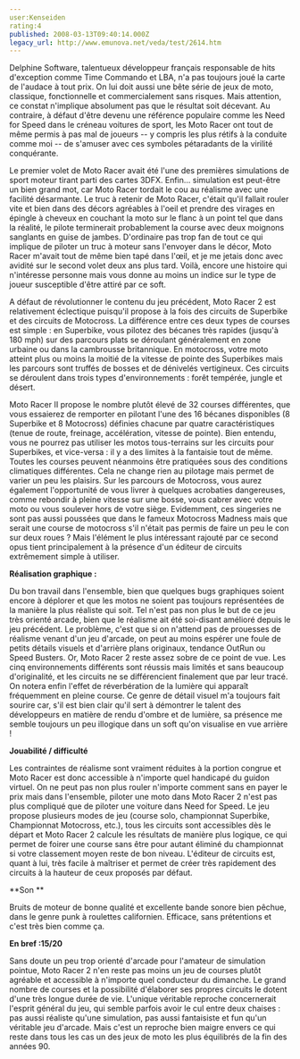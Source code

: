 ```yaml
---
user:Kenseiden
rating:4
published: 2008-03-13T09:40:14.000Z
legacy_url: http://www.emunova.net/veda/test/2614.htm
---
```

Delphine Software, talentueux développeur français responsable de hits d'exception comme Time Commando et LBA, n'a pas toujours joué la carte de l'audace à tout prix. On lui doit aussi une bête série de jeux de moto, classique, fonctionnelle et commercialement sans risques. Mais attention, ce constat n'implique absolument pas que le résultat soit décevant. Au contraire, à défaut d'être devenu une référence populaire comme les Need for Speed dans le créneau voitures de sport, les Moto Racer ont tout de même permis à pas mal de joueurs -- y compris les plus rétifs à la conduite comme moi -- de s'amuser avec ces symboles pétaradants de la virilité conquérante.  

  

Le premier volet de Moto Racer avait été l'une des premières simulations de sport moteur tirant parti des cartes 3DFX. Enfin... simulation est peut-être un bien grand mot, car Moto Racer tordait le cou au réalisme avec une facilité désarmante. Le truc à retenir de Moto Racer, c'était qu'il fallait rouler vite et bien dans des décors agréables à l'oeil et prendre des virages en épingle à cheveux en couchant la moto sur le flanc à un point tel que dans la réalité, le pilote terminerait probablement la course avec deux moignons sanglants en guise de jambes. D'ordinaire pas trop fan de tout ce qui implique de piloter un truc à moteur sans l'envoyer dans le décor, Moto Racer m'avait tout de même bien tapé dans l'œil, et je me jetais donc avec avidité sur le second volet deux ans plus tard. Voilà, encore une histoire qui n'intéresse personne mais vous donne au moins un indice sur le type de joueur susceptible d'être attiré par ce soft.  

  

A défaut de révolutionner le contenu du jeu précédent, Moto Racer 2 est relativement éclectique puisqu'il propose à la fois des circuits de Superbike et des circuits de Motocross. La différence entre ces deux types de courses est simple : en Superbike, vous pilotez des bécanes très rapides (jusqu'à 180 mph) sur des parcours plats se déroulant généralement en zone urbaine ou dans la cambrousse britannique. En motocross, votre moto atteint plus ou moins la moitié de la vitesse de pointe des Superbikes mais les parcours sont truffés de bosses et de dénivelés vertigineux. Ces circuits se déroulent dans trois types d'environnements : forêt tempérée, jungle et désert.  

  

Moto Racer II propose le nombre plutôt élevé de 32 courses différentes, que vous essaierez de remporter en pilotant l'une des 16 bécanes disponibles (8 Superbike et 8 Motocross) définies chacune par quatre caractéristiques (tenue de route, freinage, accélération, vitesse de pointe). Bien entendu, vous ne pourrez pas utiliser les motos tous-terrains sur les circuits pour Superbikes, et vice-versa : il y a des limites à la fantaisie tout de même. Toutes les courses peuvent néanmoins être pratiquées sous des conditions climatiques différentes. Cela ne change rien au pilotage mais permet de varier un peu les plaisirs. Sur les parcours de Motocross, vous aurez également l'opportunité de vous livrer à quelques acrobaties dangereuses, comme rebondir à pleine vitesse sur une bosse, vous cabrer avec votre moto ou vous soulever hors de votre siège. Evidemment, ces singeries ne sont pas aussi poussées que dans le fameux Motocross Madness mais que serait une course de motocross s'il n'était pas permis de faire un peu le con sur deux roues ? Mais l'élément le plus intéressant rajouté par ce second opus tient principalement à la présence d'un éditeur de circuits extrêmement simple à utiliser.  

  

**Réalisation graphique :**  

Du bon travail dans l'ensemble, bien que quelques bugs graphiques soient encore à déplorer et que les motos ne soient pas toujours représentées de la manière la plus réaliste qui soit. Tel n'est pas non plus le but de ce jeu très orienté arcade, bien que le réalisme ait été soi-disant amélioré depuis le jeu précédent. Le problème, c'est que si on n'attend pas de prouesses de réalisme venant d'un jeu d'arcade, on peut au moins espérer une foule de petits détails visuels et d'arrière plans originaux, tendance OutRun ou Speed Busters. Or, Moto Racer 2 reste assez sobre de ce point de vue. Les cinq environnements différents sont réussis mais limités et sans beaucoup d'originalité, et les circuits ne se différencient finalement que par leur tracé. On notera enfin l'effet de réverbération de la lumière qui apparaît fréquemment en pleine course. Ce genre de détail visuel m'a toujours fait sourire car, s'il est bien clair qu'il sert à démontrer le talent des développeurs en matière de rendu d'ombre et de lumière, sa présence me semble toujours un peu illogique dans un soft qu'on visualise en vue arrière !  

  

**Jouabilité / difficulté**  

Les contraintes de réalisme sont vraiment réduites à la portion congrue et Moto Racer est donc accessible à n'importe quel handicapé du guidon virtuel. On ne peut pas non plus rouler n'importe comment sans en payer le prix mais dans l'ensemble, piloter une moto dans Moto Racer 2 n'est pas plus compliqué que de piloter une voiture dans Need for Speed. Le jeu propose plusieurs modes de jeu (course solo, championnat Superbike, Championnat Motocross, etc.), tous les circuits sont accessibles dès le départ et Moto Racer 2 calcule les résultats de manière plus logique, ce qui permet de foirer une course sans être pour autant éliminé du championnat si votre classement moyen reste de bon niveau. L'éditeur de circuits est, quant à lui, très facile à maîtriser et permet de créer très rapidement des circuits à la hauteur de ceux proposés par défaut.  

  

**Son **  

Bruits de moteur de bonne qualité et excellente bande sonore bien pêchue, dans le genre punk à roulettes californien. Efficace, sans prétentions et c'est très bien comme ça.  

  

**En bref :15/20**  

Sans doute un peu trop orienté d'arcade pour l'amateur de simulation pointue, Moto Racer 2 n'en reste pas moins un jeu de courses plutôt agréable et accessible à n'importe quel conducteur du dimanche. Le grand nombre de courses et la possibilité d'élaborer ses propres circuits le dotent d'une très longue durée de vie. L'unique véritable reproche concernerait l'esprit général du jeu, qui semble parfois avoir le cul entre deux chaises : pas aussi réaliste qu'une simulation, pas aussi fantaisiste et fun qu'un véritable jeu d'arcade. Mais c'est un reproche bien maigre envers ce qui reste dans tous les cas un des jeux de moto les plus équilibrés de la fin des années 90\.